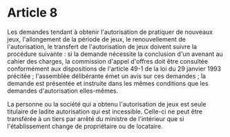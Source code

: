 # Article 8

Les demandes tendant à obtenir l'autorisation de pratiquer de nouveaux jeux, l'allongement de la période de jeux, le renouvellement de l'autorisation, le transfert de l'autorisation de jeux doivent suivre la procédure suivante : si la demande nécessite la conclusion d'un avenant au cahier des charges, la commission d'appel d'offres doit être consultée conformément aux dispositions de l'article 49-1 de la loi du 29 janvier 1993 précitée ; l'assemblée délibérante émet un avis sur ces demandes ; la demande est présentée et instruite dans les mêmes conditions que les demandes d'autorisation elles-mêmes.

La personne ou la société qui a obtenu l'autorisation de jeux est seule titulaire de ladite autorisation qui est incessible. Celle-ci ne peut être transférée à un tiers par arrêté du ministre de l'intérieur que si l'établissement change de propriétaire ou de locataire.
